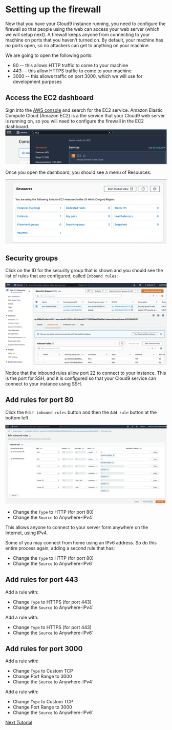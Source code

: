 # Setting up the firewall

Now that you have your Cloud9 instance running, you need to configure the firewall so that people using the web can access your web server (which we will setup next).
A firewall keeps anyone from connecting to your machine on ports that you haven't turned on.  By default, your machine has *no* ports open, so no attackers can get to anything on your machine.

We are going to open the following ports:

- 80 -- this allows HTTP traffic to come to your machine
- 443 -- this allow HTTPS traffic to come to your machine
- 3000 -- this allows traffic on port 3000, which we will use for development purposes

## Access the EC2 dashboard

Sign into the [AWS console](https://aws.amazon.com/console/) and search for the EC2 service.  Amazon Elastic Compute Cloud (Amazon EC2) is a the service that your Cloud9 web server is running on, so you will need to configure the firewall in the EC2 dashboard.
![](images/ec2.png)

Once you open the dashboard, you should see a menu of Resources:

![EC2 resources menu](/images/ec2-resources-menu.png)

## Security groups

Click on the ID for the security group that is shown and you should see the list of rules that are configured, called `Inbound rules`:

![](images/ec2securitygroup.png)


Notice that the inbound rules allow port 22 to connect to your instance.  This is the port for SSH, and it is configured so that your Cloud9 service can connect to your instance using SSH.

## Add rules for port 80

Click the `Edit inbound rules` button and then the `Add rule` button at the bottom left.

![](images/inboundrules.png)


* Change the `Type` to HTTP (for port 80)
* Change the `Source` to Anywhere-IPv4`
  
This allows anyone to connect to your server form anywhere on the Internet, using IPv4.

Some of you may connect from home using an IPv6 address. So do this entire process again, adding a second rule that has:

* Change the `Type` to HTTP (for port 80)
* Change the `Source` to Anywhere-IPv6`

## Add rules for port 443

Add a rule with:

* Change `Type` to HTTPS (for port 443)
* Change the `Source` to Anywhere-IPv4`

Add a rule with:

* Change `Type` to HTTPS (for port 443)
* Change the `Source` to Anywhere-IPv6`

## Add rules for port 3000

Add a rule with:

* Change `Type` to Custom TCP
* Change Port Range to 3000
* Change the `Source` to Anywhere-IPv4`

Add a rule with:

* Change `Type` to Custom TCP
* Change Port Range to 3000
* Change the `Source` to Anywhere-IPv6`


[Next Tutorial](caddy.md)
